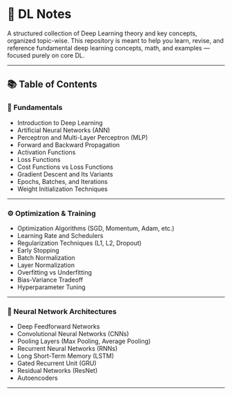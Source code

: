 # 🧠 DL Notes

A structured collection of Deep Learning theory and key concepts, organized topic-wise. This repository is meant to help you learn, revise, and reference fundamental deep learning concepts, math, and examples — focused purely on core DL.

---

## 📚 Table of Contents

### 🔰 Fundamentals
- Introduction to Deep Learning
- Artificial Neural Networks (ANN)
- Perceptron and Multi-Layer Perceptron (MLP)
- Forward and Backward Propagation
- Activation Functions
- Loss Functions
- Cost Functions vs Loss Functions
- Gradient Descent and Its Variants
- Epochs, Batches, and Iterations
- Weight Initialization Techniques

---

### ⚙️ Optimization & Training
- Optimization Algorithms (SGD, Momentum, Adam, etc.)
- Learning Rate and Schedulers
- Regularization Techniques (L1, L2, Dropout)
- Early Stopping
- Batch Normalization
- Layer Normalization
- Overfitting vs Underfitting
- Bias-Variance Tradeoff
- Hyperparameter Tuning

---

### 🧠 Neural Network Architectures
- Deep Feedforward Networks
- Convolutional Neural Networks (CNNs)
- Pooling Layers (Max Pooling, Average Pooling)
- Recurrent Neural Networks (RNNs)
- Long Short-Term Memory (LSTM)
- Gated Recurrent Unit (GRU)
- Residual Networks (ResNet)
- Autoencoders

---

